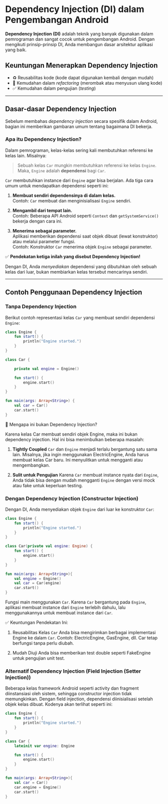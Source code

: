 # Dependency Injection (DI) dalam Pengembangan Android

**Dependency Injection (DI)** adalah teknik yang banyak digunakan dalam pemrograman dan sangat cocok untuk pengembangan Android. Dengan mengikuti prinsip-prinsip DI, Anda membangun dasar arsitektur aplikasi yang baik.

## Keuntungan Menerapkan Dependency Injection

- ♻️ Reusabilitas kode (kode dapat digunakan kembali dengan mudah)  
- 🔄 Kemudahan dalam *refactoring* (merombak atau menyusun ulang kode)  
- ✅ Kemudahan dalam pengujian (*testing*)

---

## Dasar-dasar Dependency Injection

Sebelum membahas *dependency injection* secara spesifik dalam Android, bagian ini memberikan gambaran umum tentang bagaimana DI bekerja.

### Apa itu Dependency Injection?

Dalam pemrograman, kelas-kelas sering kali membutuhkan referensi ke kelas lain. Misalnya:

> Sebuah kelas `Car` mungkin membutuhkan referensi ke kelas `Engine`.  
> Maka, `Engine` adalah **dependensi** bagi `Car`.

`Car` membutuhkan instance dari `Engine` agar bisa berjalan. Ada tiga cara umum untuk mendapatkan dependensi seperti ini:

1. **Membuat sendiri dependensinya di dalam kelas.**  
   Contoh: `Car` membuat dan menginisialisasi `Engine` sendiri.

2. **Mengambil dari tempat lain.**  
   Contoh: Beberapa API Android seperti `Context` dan `getSystemService()` bekerja dengan cara ini.

3. **Menerima sebagai parameter.**  
   Aplikasi memberikan dependensi saat objek dibuat (lewat konstruktor) atau melalui parameter fungsi.  
   Contoh: Konstruktor `Car` menerima objek `Engine` sebagai parameter.

✅ **Pendekatan ketiga inilah yang disebut Dependency Injection!**

Dengan DI, Anda *menyediakan* dependensi yang dibutuhkan oleh sebuah kelas dari luar, bukan membiarkan kelas tersebut mencarinya sendiri.

---
## Contoh Penggunaan Dependency Injection

### Tanpa Dependency Injection

Berikut contoh representasi kelas `Car` yang membuat sendiri dependensi `Engine`:

```kotlin
class Engine {
    fun start() {
        println("Engine started.")
    }
}

class Car {

    private val engine = Engine()

    fun start() {
        engine.start()
    }
}

fun main(args: Array<String>) {
    val car = Car()
    car.start()
}
```
📌 Mengapa ini bukan Dependency Injection?

Karena kelas Car membuat sendiri objek Engine, maka ini bukan dependency injection. Hal ini bisa menimbulkan beberapa masalah:

1. **Tightly Coupled**
`Car` dan `Engine` menjadi terlalu bergantung satu sama lain. Misalnya, jika ingin menggunakan ElectricEngine, Anda harus membuat kelas Car baru. Ini menyulitkan untuk mengganti atau mengembangkan.

2. **Sulit untuk Pengujian**
Karena `Car` membuat instance nyata dari `Engine`, Anda tidak bisa dengan mudah mengganti `Engine` dengan versi mock atau fake untuk keperluan testing.

### Dengan Dependency Injection (Constructor Injection)
Dengan DI, Anda menyediakan objek `Engine` dari luar ke konstruktor `Car`:

```kotlin
class Engine {
    fun start() {
        println("Engine started.")
    }
}

class Car(private val engine: Engine) {
    fun start() {
        engine.start()
    }
}

fun main(args: Array<String>){
    val engine = Engine()
    val car = Car(engine)
    car.start()
}
```
Fungsi main menggunakan `Car`. Karena `Car` bergantung pada `Engine`, aplikasi membuat instance dari `Engine` terlebih dahulu, lalu menggunakannya untuk membuat instance dari `Car`.

✅ Keuntungan Pendekatan Ini:

1. Reusabilitas Kelas `Car`
Anda bisa mengirimkan berbagai implementasi Engine ke dalam `Car`. Contoh: ElectricEngine, GasEngine, dll. Car tetap berfungsi tanpa perlu diubah.

2. Mudah Diuji
Anda bisa memberikan test double seperti FakeEngine untuk pengujian unit test.

### Alternatif Dependency Injection (Field Injection (Setter Injection))
Beberapa kelas framework Android seperti activity dan fragment diinstansiasi oleh sistem, sehingga constructor injection tidak memungkinkan. 
Dengan field injection, dependensi diinisialisasi setelah objek kelas dibuat. Kodenya akan terlihat seperti ini:

```kotlin
class Engine {
    fun start() {
        println("Engine started.")
    }
}

class Car {
    lateinit var engine: Engine

    fun start() {
        engine.start()
    }
}

fun main(args: Array<String>){
    val car = Car()
    car.engine = Engine()
    car.start()
}
```
